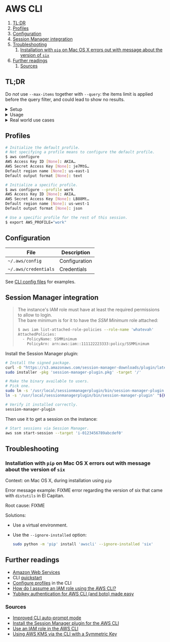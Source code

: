# AWS CLI

1. [TL;DR](#tldr)
1. [Profiles](#profiles)
1. [Configuration](#configuration)
1. [Session Manager integration](#session-manager-integration)
1. [Troubleshooting](#troubleshooting)
   1. [Installation with `pip` on Mac OS X errors out with message about the version of `six`](#installation-with-pip-on-mac-os-x-errors-out-with-message-about-the-version-of-six)
1. [Further readings](#further-readings)
   1. [Sources](#sources)

## TL;DR

Do *not* use `--max-items` together with `--query`: the items limit is applied before the query filter, and could lead
to show no results.

<details>
  <summary>Setup</summary>

```sh
# Install the CLI.
brew install 'awscli'
docker pull 'amazon/aws-cli'
pip install 'awscli'

# Configure profiles.
aws configure
aws configure --profile 'work'

# Setup credentials in environment variables.
export \
  AWS_ACCESS_KEY_ID='AKIA2…A0TC' \
  AWS_SECRET_ACCESS_KEY='Lgb4…kko4'

# Use specific profiles for the rest of the shell session.
export AWS_PROFILE='work'

# Enable auto-prompt mode (like `aws-shell` does).
aws configure set 'cli_auto_prompt' 'on-partial'
export AWS_CLI_AUTO_PROMPT='on'

# Check the current configuration.
aws configure list

# Clear cached credentials.
rm -r ~'/.aws/cli/cache'
```

</details>

<details>
  <summary>Usage</summary>

```sh
# Use the docker version.
docker run --rm -ti -v "$HOME/.aws:/root/.aws:ro" 'amazon/aws-cli:2.17.16' autoscaling describe-auto-scaling-groups

# List applications in CodeDeploy.
aws deploy list-applications

# List deployment groups defined for applications.
aws deploy list-deployment-groups --application-name 'batman'

# Show details of deployment groups.
aws deploy get-deployment-group --application-name 'batman' \
  --deployment-group-name 'production'


# Get information about the current user.
aws sts get-caller-identity

# List IAM users.
aws iam list-users
aws iam list-users --max-items '1'
aws iam list-users --query "Users[?(UserName=='mario')]"
aws iam list-users --query "Users[?(UserId=='AIDA…')].UserName"

# Create IAM users.
aws iam create-user --user-name 'luigi'

# Create access keys.
# Defaults to the current user if no user name is specified.
aws iam create-access-key
aws iam create-access-key --user-name 'luigi'

# List access keys.
# Defaults to the current user if no user name is specified.
aws iam list-access-keys
aws iam list-access-keys --user-name 'mario'

# List configured OIDC providers.
aws iam list-open-id-connect-providers

# Create policies.
aws iam create-policy \
  --policy-name 'ro-access-bucket' --policy-document 'file://bucket.ro-access.policy.json'

# Delete policies.
aws iam delete-policy --policy-arn 'arn:aws:iam::012345678901:policy/ro-access-bucket'

# Attach policies.
aws iam attach-user-policy --user-name 'me-user' \
  --policy-arn 'arn:aws:iam::012345678901:policy/ro-access-bucket'

# Detach policies.
aws iam detach-user-policy --user-name 'me-user' \
  --policy-arn 'arn:aws:iam::012345678901:policy/ro-access-bucket'

# Delete user policies.
aws iam delete-user-policy --user-name 'me-user' --policy-name 'user-ro-access-bucket'


# Create new symmetric keys.
aws kms create-key

# Encrypt text.
aws kms encrypt --key-id '01234567-89ab-cdef-0123-456789abcdef' --plaintext 'My Test String'
aws kms encrypt --key-id '01234567-89ab-cdef-0123-456789abcdef' --plaintext 'My Test String' \
  --query 'CiphertextBlob' --output 'text' \
| base64 --decode > 'ciphertext.dat'

# Decrypt files.
aws kms decrypt --ciphertext-blob 'fileb://ciphertext.dat'
aws kms decrypt --ciphertext-blob 'fileb://ciphertext.dat' --query 'Plaintext' --output 'text' \
| base64 --decode


# List hosted zones.
aws route53 list-hosted-zones


# List all SageMaker EndpointConfigurations' names.
aws sagemaker list-endpoint-configs --output 'yaml-stream' | yq -r '.[].EndpointConfigs[].EndpointConfigName' -
aws sagemaker list-endpoint-configs --output 'yaml-stream' --query 'EndpointConfigs[].EndpointConfigName' | yq -r '.[].[]' -
aws sagemaker list-endpoint-configs --output 'json' --query 'EndpointConfigs[].EndpointConfigName' | jq -r '.[]' -

# Describe all SageMaker EndpointConfigurations.
aws sagemaker list-endpoint-configs … \
| xargs -n '1' aws sagemaker describe-endpoint-config --endpoint-config-name


# List secrets stored in Secret Manager.
aws secretsmanager list-secrets

# Get information about secrets stored in Secret Manager.
aws secretsmanager describe-secret --secret-id 'ecr-pullthroughcache/docker-hub'

# Get secrets from Secret Manager.
aws secretsmanager get-secret-value --secret-id 'ecr-pullthroughcache/github'


# List SNS queues (a.k.a. 'topics').
aws sns list-topics
```

Subcommands not listed here are in their own service-specific article:

[`ebs`][ebs tldr] |
[`ec2`][ec2 tldr] |
[`ecr`][ecr tldr] |
[`eks`][eks tldr] |
[`rds`][rds tldr] |
[`s3`][s3 tldr] |
[`ssm`][ssm tldr]

</details>

<details>
  <summary>Real world use cases</summary>

```sh
# Check the credentials are fine.
aws sts get-caller-identity

# Get roles' ARN from their name.
aws iam list-roles --query "Roles[?RoleName == 'EKSRole'].[RoleName, Arn]"

# Assume roles given their name.
aws iam list-roles --query "Roles[?RoleName == 'EKSRole'].Arn" --output 'text' \
| xargs -I {} \
  aws sts assume-role \
    --role-arn "{}" \
    --role-session-name "AWSCLI-Session"
```

</details>

## Profiles

```sh
# Initialize the default profile.
# Not specifying a profile means to configure the default profile.
$ aws configure
AWS Access Key ID [None]: AKIA…
AWS Secret Access Key [None]: je7MtG…
Default region name [None]: us-east-1
Default output format [None]: text

# Initialize a specific profile.
$ aws configure --profile work
AWS Access Key ID [None]: AKIA…
AWS Secret Access Key [None]: LB88Mt…
Default region name [None]: us-west-1
Default output format [None]: json

# Use a specific profile for the rest of this session.
$ export AWS_PROFILE="work"
```

## Configuration

| File                 | Description   |
| -------------------- | ------------- |
| `~/.aws/config`      | Configuration |
| `~/.aws/credentials` | Credentials   |

See [CLI config files] for examples.

## Session Manager integration

> The instance's IAM role must have at least the required permissions to allow to login.<br/>
> The bare minimum is for it to have the *SSM Minimum* role attached:
>
> ```sh
> $ aws iam list-attached-role-policies --role-name 'whatevah'
> AttachedPolicies:
>   - PolicyName: SSMMinimum
>     PolicyArn: arn:aws:iam::111122223333:policy/SSMMinimum
> ```

Install the Session Manager plugin:

```sh
# Install the signed package.
curl -O "https://s3.amazonaws.com/session-manager-downloads/plugin/latest/mac_arm64/session-manager-plugin.pkg"
sudo installer -pkg 'session-manager-plugin.pkg' -target '/'

# Make the binary available to users.
# Pick one.
sudo ln -s '/usr/local/sessionmanagerplugin/bin/session-manager-plugin' '/usr/local/bin/session-manager-plugin'
ln -s '/usr/local/sessionmanagerplugin/bin/session-manager-plugin' "${HOME}/bin/session-manager-plugin"

# Verify it installed correctly.
session-manager-plugin
```

Then use it to get a session on the instance:

```sh
# Start sessions via Session Manager.
aws ssm start-session --target 'i-0123456789abcdef0'
```

## Troubleshooting

### Installation with `pip` on Mac OS X errors out with message about the version of `six`

Context: on Mac OS X, during installation using `pip`

Error message example: FIXME error regarding the version of six that came with `distutils` in El Capitan.

Root cause: FIXME

Solutions:

- Use a virtual environment.
- Use the `--ignore-installed` option:

  ```sh
  sudo python -m 'pip' install 'awscli' --ignore-installed 'six'
  ```

## Further readings

- [Amazon Web Services]
- CLI [quickstart]
- [Configure profiles] in the CLI
- [How do I assume an IAM role using the AWS CLI?]
- [Yubikey authentication for AWS CLI (and boto) made easy]

### Sources

- [Improved CLI auto-prompt mode]
- [Install the Session Manager plugin for the AWS CLI]
- [Use an IAM role in the AWS CLI]
- [Using AWS KMS via the CLI with a Symmetric Key]

<!--
  Reference
  ═╬═Time══
  -->

<!-- Knowledge base -->
[amazon web services]: README.md
[ebs tldr]: ebs.md#tldr
[ec2 tldr]: ec2.md#tldr
[ecr tldr]: ecr.md#tldr
[eks tldr]: eks.md#tldr
[rds tldr]: rds.md#tldr
[s3 tldr]: s3.md#tldr
[ssm tldr]: ssm.md#tldr

<!-- Files -->
[cli config files]: ../../../examples/dotfiles/.aws

<!-- Upstream -->
[configure profiles]: https://docs.aws.amazon.com/cli/latest/userguide/cli-configure-profiles.html
[how do i assume an iam role using the aws cli?]: https://repost.aws/knowledge-center/iam-assume-role-cli
[improved cli auto-prompt mode]: https://github.com/aws/aws-cli/issues/5664
[install the session manager plugin for the aws cli]: https://docs.aws.amazon.com/systems-manager/latest/userguide/install-plugin-macos-overview.html#install-plugin-macos-signed
[quickstart]: https://docs.aws.amazon.com/cli/latest/userguide/cli-configure-quickstart.html
[use an iam role in the aws cli]: https://docs.aws.amazon.com/cli/latest/userguide/cli-configure-role.html
[using aws kms via the cli with a symmetric key]: https://nsmith.net/aws-kms-cli
[yubikey authentication for aws cli (and boto) made easy]: https://github.com/tommie-lie/awscli-plugin-yubikeytotp
